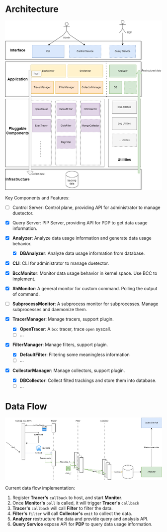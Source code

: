 # Architecture

![img](./image/architecture.png)

Key Components and Features:

- [ ] Control Server: Control plane, providing API for administrator to manage duetector.

- [x] Query Server: PIP Server, providing API for PDP to get data usage information.

- [x] **Analyzer**: Analyze data usage information and generate data usage behavior.

  - [x] **DBAnalyzer**: Analyze data usage information from database.

- [x] **CLI**: CLI for administrator to manage duetector.

- [x] **BccMonitor**: Monitor data usage behavior in kernel space. Use BCC to implement.

- [x] **ShMonitor**: A general monitor for custom command. Polling the output of command.

- [ ] **SubprocessMonitor**: A subprocess monitor for subprocesses. Manage subprocesses and daemonize them.

- [x] **TracerManager**: Manage tracers, support plugin.

  - [x] **OpenTracer**: A `bcc` tracer, trace `open` syscall.
  - [ ] ...

- [x] **FilterManager**: Manage filters, support plugin.

  - [x] **DefaultFilter**: Filtering some meaningless information
  - [ ] ...

- [x] **CollectorManager**: Manage collectors, support plugin.

  - [x] **DBCollector**: Collect filted trackings and store them into database.
  - [ ] ...

# Data Flow

![img](./image/dataflow.png)

Current data flow implementation:

1. Register **Tracer's** `callback` to host, and start **Monitor**.
1. Once **Monitor's** `poll` is called, it will trigger **Tracer's** `callback`
1. **Tracer's** `callback` will call **Filter** to filter the data.
1. **Filter's** `filter` will call **Collector's** `emit` to collect the data.
1. **Analyzer** restructure the data and provide query and analysis API.
1. **Query Service** expose API for **PDP** to query data usage information.
